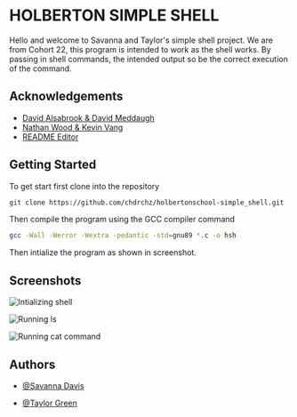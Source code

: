 
# HOLBERTON SIMPLE SHELL

Hello and welcome to Savanna and Taylor's simple shell project. We are from Cohort 22, this program is intended to work as the shell works. By passing in shell commands, the intended output so be the correct execution of the command.
## Acknowledgements

 - [David Alsabrook & David Meddaugh](https://github.com/meddizzle316/holbertonschool-simple_shell)
 - [Nathan Wood & Kevin Vang](https://github.com/natewood2/holbertonschool-simple_shell)
 - [README Editor](https://readme.so/editor)


## Getting Started

To get start first clone into the repository

```bash
git clone https://github.com/chdrchz/holbertonschool-simple_shell.git
```
Then compile the program using the GCC compiler command
```bash
gcc -Wall -Werror -Wextra -pedantic -std=gnu89 *.c -o hsh
```
Then intialize the program as shown in screenshot.
## Screenshots

![Intializing shell](https://i.imgur.com/MFTec9m.png)

![Running ls](https://i.imgur.com/JN0IcJC.png)

![Running cat command](https://i.imgur.com/ulM3YPU.png)


## Authors

- [@Savanna Davis](https://github.com/chdrchz)

- [@Taylor Green](https://github.com/Greentaylor27)
